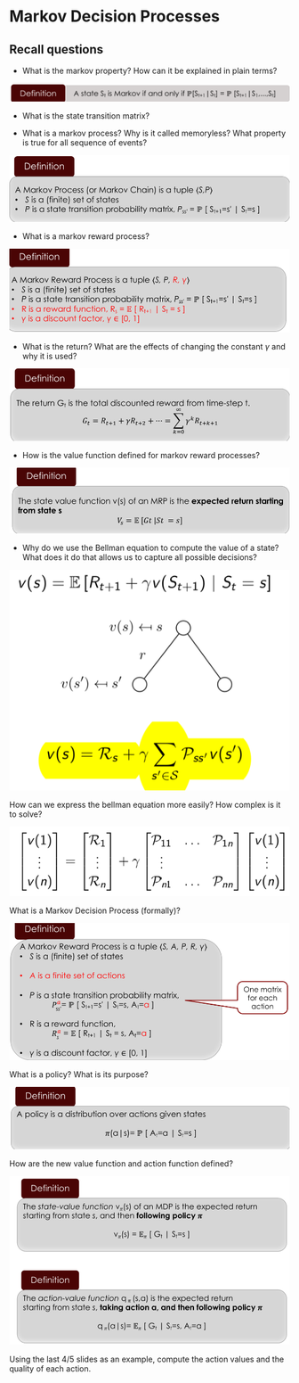 # Markov Decision Processes

## Recall questions

- What is the markov property? How can it be explained in plain terms?

![](../../../static/AN/mdp1.png)

- What is the state transition matrix?

- What is a markov process? Why is it called memoryless? What property is true for all sequence of events?

![](../../../static/AN/mdp2.png)

- What is a markov reward process?

![](../../../static/AN/mdp3.png)

- What is the return? What are the effects of changing the constant $\gamma$ and why it is used?

![](../../../static/AN/mdp4.png)

- How is the value function defined for markov reward processes?

![](../../../static/AN/mdp5.png)

- Why do we use the Bellman equation to compute the value of a state? What does it do that allows us to capture all possible decisions? 

![](../../../static/AN/mdp6.png)

How can we express the bellman equation more easily? How complex is it to solve?

![](../../../static/AN/mdp7.png)

What is a Markov Decision Process (formally)?

![](../../../static/AN/mdp8.png)

What is a policy? What is its purpose?

![](../../../static/AN/mdp9.png)

How are the new value function and action function defined? 

![](../../../static/AN/mdp10.png)

Using the last 4/5 slides as an example, compute the action values and the quality of each action.